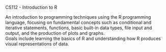 CS112 - Introduction to R

An introduction to programming techniques using the R programming language, focusing on fundamental concepts such as conditional and iterative statements, functions, basic built-in data types, file input and output, and the production of plots and graphs.   
Goals include learning the basics of R and understanding how R produces visual representations of data. 
